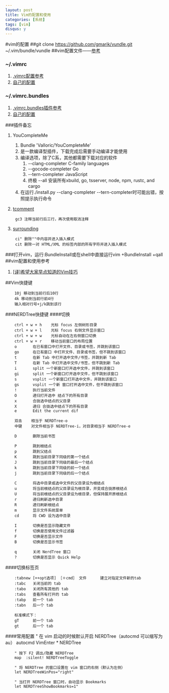 ```yaml
---
layout: post
title: Vim的配置和使用
categories: [系统]
tags: [vim]
disqus: y
---
```

#vim的配置
##git clone https://github.com/gmarik/vundle.git ~/.vim/bundle/vundle
##vim配置文件——[参考](http://www.jianshu.com/p/a0b452f8f720)
### ~/.vimrc
1. [.vimrc配置参考](https://github.com/samlaudev/ConfigurationFiles/blob/master/vim/vimrc)
2. [自己的配置](https://github.com/wuruimiao/Programming_Note/blob/master/Vim/vimrc)
        
### ~/.vimrc.bundles
1. [.vimrc.bundles插件参考](https://github.com/samlaudev/ConfigurationFiles/blob/master/vim/vimrc.bundles)
2. [自己的配置](https://github.com/wuruimiao/Programming_Note/blob/master/Vim/vimrc.bundles)

###插件备忘
1. YouCompleteMe
    1. Bundle 'Valloric/YouCompleteMe'
    2. 是一款编译型插件，下载完成后需要手动编译才能使用
    3. 编译选项，除了C系，其他都需要下载对应的软件
        1. --clang-completer  C-family languages
        2. --gocode-completer Go
        3. --tern-completer JavaScript 
        4. 终极 --all 安装所有xbuild, go, tsserver, node, npm, rustc, and cargo
    4. 在运行./install.py --clang-completer --tern-completer时可能出错，按照提示执行命令

2. [tcomment](https://github.com/tomtom/tcomment_vim)

        gc3 注释当前行后三行，再次使用取消注释
         
3. [surrounding](https://github.com/tpope/vim-surround)

        ci" 删除""中内容并进入插入模式
        cit 删除一对 HTML/XML 的标签内部的所有字符并进入插入模式
            

###打开vim，运行:BundleInstall或在shell中直接运行vim +BundleInstall +qall
##vim配置和使用参考
1. [[译]希望大家早点知道的Vim技巧](http://www.jointforce.com/jfperiodical/article/2157?hmsr=toutiao.io&utm_medium=toutiao.io&utm_source=toutiao.io)

##Vim快捷键

		10j 移动到当前行后10行
		4k 移动到当前行前4行
		输入相对行号+j/k跳到该行


###NERDTree快捷键
####切换


		ctrl + w + h    光标 focus 左侧树形目录
		ctrl + w + l    光标 focus 右侧文件显示窗口
		ctrl + w + w    光标自动在左右侧窗口切换
		ctrl + w + r    移动当前窗口的布局位置
		o       在已有窗口中打开文件、目录或书签，并跳到该窗口
		go      在已有窗口 中打开文件、目录或书签，但不跳到该窗口
		t       在新 Tab 中打开选中文件/书签，并跳到新 Tab
		T       在新 Tab 中打开选中文件/书签，但不跳到新 Tab
		i       split 一个新窗口打开选中文件，并跳到该窗口
		gi      split 一个新窗口打开选中文件，但不跳到该窗口
		s       vsplit 一个新窗口打开选中文件，并跳到该窗口
		gs      vsplit 一个新 窗口打开选中文件，但不跳到该窗口
		!       执行当前文件
		O       递归打开选中 结点下的所有目录
		x       合拢选中结点的父目录
		X       递归 合拢选中结点下的所有目录
		e       Edit the current dif

		双击    相当于 NERDTree-o
		中键    对文件相当于 NERDTree-i，对目录相当于 NERDTree-e

		D       删除当前书签

		P       跳到根结点
		p       跳到父结点
		K       跳到当前目录下同级的第一个结点
		J       跳到当前目录下同级的最后一个结点
		k       跳到当前目录下同级的前一个结点
		j       跳到当前目录下同级的后一个结点

		C       将选中目录或选中文件的父目录设为根结点
		u       将当前根结点的父目录设为根目录，并变成合拢原根结点
		U       将当前根结点的父目录设为根目录，但保持展开原根结点
		r       递归刷新选中目录
		R       递归刷新根结点
		m       显示文件系统菜单
		cd      将 CWD 设为选中目录

		I       切换是否显示隐藏文件
		f       切换是否使用文件过滤器
		F       切换是否显示文件
		B       切换是否显示书签

		q       关闭 NerdTree 窗口
		?       切换是否显示 Quick Help


####切换标签页


		:tabnew [++opt选项] ［＋cmd］ 文件      建立对指定文件新的tab
		:tabc   关闭当前的 tab
		:tabo   关闭所有其他的 tab
		:tabs   查看所有打开的 tab
		:tabp   前一个 tab
		:tabn   后一个 tab

		标准模式下：
		gT      前一个 tab
		gt      后一个 tab


####常用配置
		" 在 vim 启动的时候默认开启 NERDTree（autocmd 可以缩写为 au）
		autocmd VimEnter * NERDTree

		" 按下 F2 调出/隐藏 NERDTree
		map  :silent! NERDTreeToggle

		" 将 NERDTree 的窗口设置在 vim 窗口的右侧（默认为左侧）
		let NERDTreeWinPos="right"

		" 当打开 NERDTree 窗口时，自动显示 Bookmarks
		let NERDTreeShowBookmarks=1"

